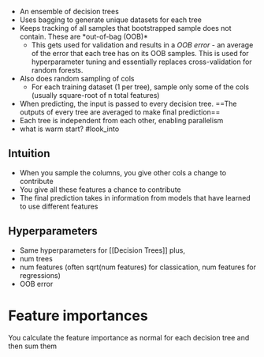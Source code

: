 - An ensemble of decision trees
- Uses bagging to generate unique datasets for each tree
- Keeps tracking of all samples that bootstrapped sample does not contain. These are *out-of-bag (OOB)\*
	- This gets used for validation and results in a *OOB error* - an average of the error that each tree has on its OOB samples. This is used for hyperparameter tuning and essentially replaces cross-validation for random forests.
- Also does random sampling of cols
	- For each training dataset (1 per tree), sample only some of the cols (usually square-root of n total features)
- When predicting, the input is passed to every decision tree. ==The outputs of every tree are averaged to make final prediction==
- Each tree is independent from each other, enabling parallelism
- what is warm start? #look_into 

## Intuition
- When you sample the columns, you give other cols a change to contribute
- You give all these features a chance to contribute
- The final prediction takes in information from models that have learned to use different features

## Hyperparameters
- Same hyperparameters for [[Decision Trees]] plus,
- num trees
- num features (often sqrt(num features) for classication, num features for regressions)
- OOB error

# Feature importances
You calculate the feature importance as normal for each decision tree and then sum them
